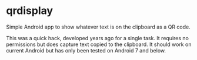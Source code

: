 # qrdisplay
Simple Android app to show whatever text is on the clipboard as a QR code.

This was a quick hack, developed years ago for a single task.  It requires no permissions but does capture text copied to the clipboard.  It should work on current Android but has only been tested on Android 7 and below.

